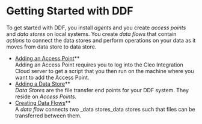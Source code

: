 # Getting Started with DDF

<div class="body">

To get started with DDF, you install _agents_ and you create _access points_ and _data stores_ on local systems. You create _data flows_ that contain _actions_ to connect the data stores and perform operations on your data as it moves from data store to data store.

</div>

<div class="related-links">

* [Adding an Access Point](../Tasks/DDF_AddingAccessPoints_task.html)**  
    Adding an Access Point requires you to log into the Cleo Integration Cloud server to get a script that you then run on the machine where you want to add the Access Point.
* [Adding a Data Store](../Tasks/DDF_AddingDataStores_task.html)**  
    _Data Stores_ are the file transfer end points for your DDF system. They reside on _Access Points_.
* [Creating Data Flows](../Tasks/DDF_CreatingDataFlows_task.html)**  
    A _data flow_ connects two _data stores_data stores such that files can be transferred between them.

</div>

